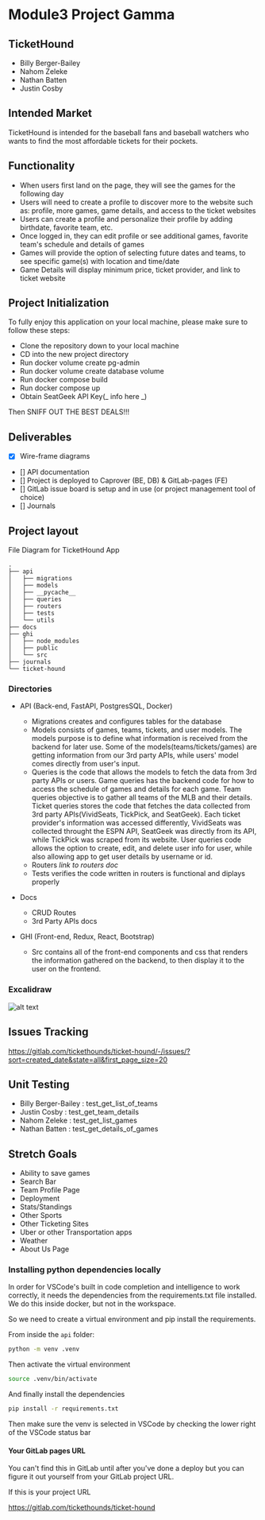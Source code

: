 # Module3 Project Gamma

## TicketHound

-   Billy Berger-Bailey
-   Nahom Zeleke
-   Nathan Batten
-   Justin Cosby

## Intended Market

TicketHound is intended for the baseball fans and baseball watchers who wants to find the most affordable tickets for their pockets.

## Functionality

-   When users first land on the page, they will see the games for the following day
-   Users will need to create a profile to discover more to the website such as: profile, more games, game details, and access to the ticket websites
-   Users can create a profile and personalize their profile by adding birthdate, favorite team, etc.
-   Once logged in, they can edit profile or see additional games, favorite team's schedule and details of games
-   Games will provide the option of selecting future dates and teams, to see specific game(s) with location and time/date
-   Game Details will display minimum price, ticket provider, and link to ticket website

## Project Initialization

To fully enjoy this application on your local machine, please make sure to follow these steps:

-   Clone the repository down to your local machine
-   CD into the new project directory
-   Run docker volume create pg-admin
-   Run docker volume create database volume
-   Run docker compose build
-   Run docker compose up
-   Obtain SeatGeek API Key(_ info here _)

Then SNIFF OUT THE BEST DEALS!!!

## Deliverables

-   [x] Wire-frame diagrams
-   [] API documentation
-   [] Project is deployed to Caprover (BE, DB) & GitLab-pages (FE)
-   [] GitLab issue board is setup and in use (or project management tool of choice)
-   [] Journals

## Project layout

File Diagram for TicketHound App

```
.
├── api
│   ├── migrations
│   ├── models
│   ├── __pycache__
│   ├── queries
│   ├── routers
│   ├── tests
│   └── utils
├── docs
├── ghi
│   ├── node_modules
│   ├── public
│   └── src
├── journals
└── ticket-hound
```

### Directories

-   API (Back-end, FastAPI, PostgresSQL, Docker)

    -   Migrations creates and configures tables for the database
    -   Models consists of games, teams, tickets, and user models. The models purpose is to define what information is received from the backend for later use. Some of the models(teams/tickets/games) are getting information from our 3rd party APIs, while users' model comes directly from user's input.
    -   Queries is the code that allows the models to fetch the data from 3rd party APIs or users. Game queries has the backend code for how to access the schedule of games and details for each game. Team queries objective is to gather all teams of the MLB and their details. Ticket queries stores the code that fetches the data collected from 3rd party APIs(VividSeats, TickPick, and SeatGeek). Each ticket provider's information was accessed differently, VividSeats was collected throught the ESPN API, SeatGeek was directly from its API, while TickPick was scraped from its website. User queries code allows the option to create, edit, and delete user info for user, while also allowing app to get user details by username or id.
    -   Routers _link to routers doc_
    -   Tests verifies the code written in routers is functional and diplays properly

-   Docs

    -   CRUD Routes
    -   3rd Party APIs docs

-   GHI (Front-end, Redux, React, Bootstrap)
    -   Src contains all of the front-end components and css that renders the information gathered on the backend, to then display it to the user on the frontend.

### Excalidraw

![alt text](Excalidraw.png)

## Issues Tracking

https://gitlab.com/tickethounds/ticket-hound/-/issues/?sort=created_date&state=all&first_page_size=20

## Unit Testing

-   Billy Berger-Bailey : test_get_list_of_teams
-   Justin Cosby : test_get_team_details
-   Nahom Zeleke : test_get_list_games
-   Nathan Batten : test_get_details_of_games

## Stretch Goals

-   Ability to save games
-   Search Bar
-   Team Profile Page
-   Deployment
-   Stats/Standings
-   Other Sports
-   Other Ticketing Sites
-   Uber or other Transportation apps
-   Weather
-   About Us Page

### Installing python dependencies locally

In order for VSCode's built in code completion and intelligence to
work correctly, it needs the dependencies from the requirements.txt file
installed. We do this inside docker, but not in the workspace.

So we need to create a virtual environment and pip install the requirements.

From inside the `api` folder:

```bash
python -m venv .venv
```

Then activate the virtual environment

```bash
source .venv/bin/activate
```

And finally install the dependencies

```bash
pip install -r requirements.txt
```

Then make sure the venv is selected in VSCode by checking the lower right of the
VSCode status bar

#### Your GitLab pages URL

You can't find this in GitLab until after you've done a deploy
but you can figure it out yourself from your GitLab project URL.

If this is your project URL

https://gitlab.com/tickethounds/ticket-hound

<!-- then your GitLab pages URL will be

https://GROUP_NAME.gitlab.io/PROJECT_NAME -->
